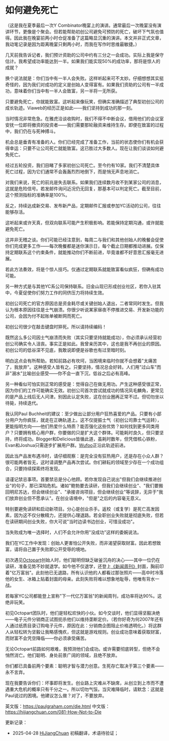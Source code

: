 


# 如何避免死亡

（这是我在夏季最后一次Y Combinator晚宴上的演讲。通常最后一次晚宴没有演讲环节，更像是个聚会。但若能帮助初创公司避免可预防的死亡，破坏下气氛也值得。因此我在晚宴前两小时仓促准备了这篇略显沉重的演讲。本文并非正式文章，我动笔记录是因为距离晚宴只剩两小时，而我在写作时思维最敏捷。）

几天前我告诉记者，我们预计资助的公司中约有三分之一会成功。实际上我是保守估计。我希望成功率能达到一半。如果我们能实现50%的成功率，那将是惊人的成就？

换个说法就是：你们当中有一半人会失败。这样听起来可不太妙。仔细想想其实挺奇怪的，因为我们对成功的定义是创始人变得富有。如果我们资助的公司有一半成功，意味着你们当中有一半人会致富，另一半将一无所获。

只要避免死亡，你就能致富。这听起来像玩笑，但确实准确描述了典型初创公司的成长轨迹。Viaweb的经历正是如此——我们坚持到成功的那一刻。

当时情况非常危急。在雅虎洽谈收购时，我们不得不中断会议，借用他们的会议室安抚一位即将撤资的投资者——我们需要那轮融资来维持生存。即便在致富的过程中，我们仍在与死神搏斗。

机会总是垂青有准备的人。你们已经完成了准备工作，当前的状态使你们有机会获得幸运：只要不让公司死亡就能致富。这已胜过大多数人。现在让我们谈谈如何避免死亡。

经过五轮投资，我们目睹了多家初创公司死亡。至今约有10家。我们不清楚具体死亡过程，因为它们通常不会轰轰烈烈地倒下，而是悄无声息地消亡。

对我们来说，死亡的前兆是失去联系。如果我们连续数月收不到某家公司的消息，这就是危险信号。若发邮件询问近况仍无回复，那基本可以判定死亡。截至目前，这个预测指标的准确率是100%。

反之，持续达成新交易、发布新产品，定期邮件汇报或参加YC活动的公司，往往能够存活。

这听起来或许天真，但双向联系可能产生积极影响。若能保持定期沟通，或许就能避免死亡。

这并非无稽之谈。你们可能已经注意到，每周二与我们和其他创始人的晚餐会促使你们完成更多工作——每次晚餐都是迷你演示日，每个截止日期都推动进展。仅保持定期联系这个约束条件，就能推动你们不断前进，毕竟谁都不好意思汇报毫无进展。

若此方法奏效，将是个惊人技巧。仅通过定期联系就能致富看似疯狂，但确有成功可能。

另一种方式是与其他YC系公司保持联系。旧金山现已形成创业社区，若你入驻其中，今夏促使你们努力工作的同侪压力将持续生效。

初创公司死亡的官方原因总是资金耗尽或关键创始人退出，二者常同时发生。但我认为根本原因往往是士气崩溃。你很少听说某家昼夜不停推进交易、开发新功能的公司，会因为付不起账单被断网而死亡。

初创公司很少在敲击键盘时猝死。所以请持续编码！

既然这么多公司因士气崩溃而失败（其实只要坚持就能成功），你必须承认经营初创公司确实令人沮丧。事实正是如此。我曾亲历其中，这也是我不再创业的原因。初创公司的低谷深不见底，我敢说即便是谷歌也有过至暗时刻。

明白这点会有所帮助。若知前路必有坎坷，当困境来临时你就不会想着"太痛苦了，我放弃"。这种感受人皆有之。只要坚持，情况总会好转。人们用"过山车"而非"溺水"比喻创业感受——你不会一直下沉，低谷之后必有高峰。

另一种看似可怕实则正常的感受是：觉得自己在做无用功。产生这种感受很正常，因为你们的工作可能确实无效。初创公司首次尝试就成功的情况凤毛麟角，更常见的是产品上线后无人问津。别因此认定失败，这在创业圈再正常不过。但切勿坐以待毙，持续迭代。

我认同Paul Buchheit的建议：至少做出让部分用户狂热喜爱的产品。只要有小部分用户为你疯狂，就走在正确轨道上。这不仅提振士气（初创公司靠士气运转），更能指明方向——他们热爱什么特质？能否强化这些优势？如何找到更多同类用户？只要拥有核心用户群，你要做的只是扩大这个群体。可能耗时良久，但只要坚持，终将成功。Blogger和Delicious皆循此道，虽耗时数年，但凭借核心铁粉，Evan和Joshua只需逐步扩展用户群。[Wufoo](http://wufoo.com)正沿此轨迹前进。

因此当产品发布遇冷时，请仔细观察：是完全没有狂热用户，还是存在小众人群？很可能两者皆无，这时请调整产品再次尝试。你们耕耘的领域至少存在一个成功组合，只要持续探索终将发现。

请谨记禁忌事项。首要禁忌是分心他顾。若你发现自己说出"但我们会继续推进创业"的句子，那已深陷危机。诸如"鲍勃要去读研，但我们会继续创业"、"我们要搬回明尼苏达，但会继续创业"、"承接咨询项目，但会继续创业"等说辞，无异于"我们放弃创业但不愿承认"。在创业语境中，"但是"之后的内容毫无意义。

特别要避免读研和启动新项目。分心是创业杀手。返校（或复学）是死亡高发因素，因为这不仅分散精力，还提供心理退路。若全职创业失败就是彻底失败，但若在读研期间创业失败，你大可说"当时边读书边创业，可惜没成功"。

当失败成为唯一选择时，人们不会允许你用"没成功"这样的委婉说法。

我们在YC工作中发现：创始人更害怕公开失败，而非渴望获取财富。因此若想致富，请将自己置于失败即公开受辱的境地。

初次遇见[Octopart](http://octopart.com)创始人时，他们聪明但缺乏破釜沉舟的决心——其中一位仍在读研，准备见势不妙就退学。如今他不仅退学，还登上[《新闻周刊》](http://docs.octopart.com/newsweek_octopart_small.jpg)封面，胸前印着"亿万富翁"。此刻他已无退路，所有认识他的人都看过那张照片——高中时冷落他的女生、冰箱上贴着封面的母亲。此刻失败将难以想象地耻辱，他唯有背水一战。

若每家YC公司都能登上宣称"下一代亿万富翁"的新闻周刊，成功率将达90%。这绝非玩笑。

初见Octopart团队时，他们是轻松欢快的小伙。如今交谈时，他们显得坚毅决绝——电子元件分销商正试图扼杀他们以维持垄断定价。（若你好奇为何2007年还有人通过纸质目录订购电子元件，原因在此：分销商企图阻止价格透明化。）将这群人从轻松转为坚毅让我略感愧疚，但这就是游戏规则。创业成功意味着获取财富，而财富不会凭空降临——你必须承受痛苦。

无论Octopart前路如何艰难，我预测他们会成功。或许需要彻底转型，但绝不会悄然消亡。他们聪明、身处前景广阔的领域，且绝不放弃。

你们都已具备前两个要素：聪明才智与潜力创意。生死存亡取决于第三个要素——永不言弃。

现在我要告诉你们：坏事即将发生。创业路上灾难从不缺席，从创立到上市而不遭遇重大危机的概率只有千分之一。所以切勿气馁。当灾难降临时，请默念：这就是Paul说过的困境。他建议怎么做？对了，不要放弃。

英文版：https://paulgraham.com/die.html
中文版：https://hijiangchuan.com/081-How-Not-to-Die



更新记录：
- 2025-04-28 [HiJiangChuan](https://hijiangchuan.com) 初稿翻译，术语待验证；
